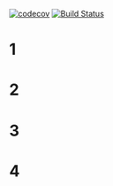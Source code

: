 [![codecov](https://codecov.io/gh/RamonOga/job4j_design/branch/master/graph/badge.svg)](https://codecov.io/gh/RamonOga/job4j_design)
[![Build Status](https://travis-ci.org/RamonOga/job4j_design.svg?branch=master)](https://travis-ci.com/RamonOga/job4j_design)
# 1
# 2
# 3
# 4
